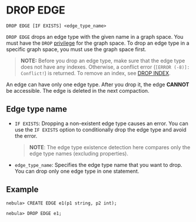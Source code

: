 # DROP EDGE

```ngql
DROP EDGE [IF EXISTS] <edge_type_name>
```

`DROP EDGE` drops an edge type with the given name in a graph space. You must have the `DROP` [privilege](../../7.data-security/1.authentication/3.role-list.md) for the graph space. To drop an edge type in a specific graph space, you must use the graph space first.

> **NOTE:** Before you drop an edge type, make sure that the edge type does not have any indexes. Otherwise, a conflict error (`[ERROR (-8)]: Conflict!`) is returned. To remove an index, see [DROP INDEX](../14.native-index-statements/6.drop-native-index.md).

An edge can have only one edge type. After you drop it, the edge **CANNOT** be accessible. The edge is deleted in the next compaction.

## Edge type name

- `IF EXISTS`: Dropping a non-existent edge type causes an error. You can use the `IF EXISTS` option to conditionally drop the edge type and avoid the error.

    > **NOTE**: The edge type existence detection here compares only the edge type names (excluding properties).

- `edge_type_name`: Specifies the edge type name that you want to drop. You can drop only one edge type in one statement.

## Example

```ngql
nebula> CREATE EDGE e1(p1 string, p2 int);

nebula> DROP EDGE e1;
```
